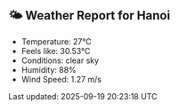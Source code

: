 <!-- WEATHER-START -->
## 🌤 Weather Report for Hanoi

- Temperature: 27°C
- Feels like: 30.53°C
- Conditions: clear sky
- Humidity: 88%
- Wind Speed: 1.27 m/s

Last updated: 2025-09-19 20:23:18 UTC
<!-- WEATHER-END -->
